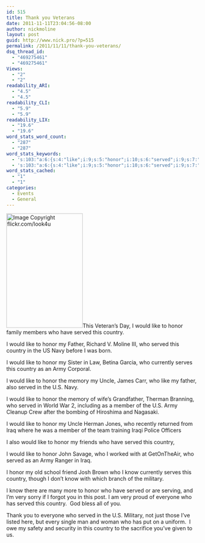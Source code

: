 ```yaml
---
id: 515
title: Thank you Veterans
date: 2011-11-11T23:04:56-08:00
author: nickmoline
layout: post
guid: http://www.nick.pro/?p=515
permalink: /2011/11/11/thank-you-veterans/
dsq_thread_id:
  - "469275461"
  - "469275461"
Views:
  - "2"
  - "2"
readability_ARI:
  - "4.5"
  - "4.5"
readability_CLI:
  - "5.9"
  - "5.9"
readability_LIX:
  - "19.6"
  - "19.6"
word_stats_word_count:
  - "287"
  - "287"
word_stats_keywords:
  - 's:103:"a:6:{s:4:"like";i:9;s:5:"honor";i:10;s:6:"served";i:9;s:7:"country";i:7;s:4:"army";i:3;s:4:"know";i:3;}";'
  - 's:103:"a:6:{s:4:"like";i:9;s:5:"honor";i:10;s:6:"served";i:9;s:7:"country";i:7;s:4:"army";i:3;s:4:"know";i:3;}";'
word_stats_cached:
  - "1"
  - "1"
categories:
  - Events
  - General
---
```

[<img  title="Veteran's Day" src="{{ site.baseurl }}/wp-content/uploads/2011/11/295794083_aa714407fa_z-200x300.jpg" alt="Image Copyright flickr.com/look4u" width="200" height="300" data-recalc-dims="1" />](http://www.flickr.com/photos/look4u/295794083/in/photostream/)This Veteran&#8217;s Day, I would like to honor family members who have served this country.

I would like to honor my Father, Richard V. Moline III, who served this country in the US Navy before I was born.

I would like to honor my Sister in Law, Betina Garcia, who currently serves this country as an Army Corporal.

I would like to honor the memory my Uncle, James Carr, who like my father, also served in the U.S. Navy.

I would like to honor the memory of wife&#8217;s Grandfather, Therman Branning, who served in World War 2, including as a member of the U.S. Army Cleanup Crew after the bombing of Hiroshima and Nagasaki.

I would like to honor my Uncle Herman Jones, who recently returned from Iraq where he was a member of the team training Iraqi Police Officers

I also would like to honor my friends who have served this country,

I would like to honor John Savage, who I worked with at GetOnTheAir, who served as an Army Ranger in Iraq.

I honor my old school friend Josh Brown who I know currently serves this country, though I don&#8217;t know with which branch of the military.

I know there are many more to honor who have served or are serving, and I&#8217;m very sorry if I forgot you in this post. I am very proud of everyone who has served this country.  God bless all of you.

Thank you to everyone who served in the U.S. Military, not just those I&#8217;ve listed here, but every single man and woman who has put on a uniform.  I owe my safety and security in this country to the sacrifice you&#8217;ve given to us.